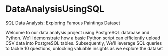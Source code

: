 # DataAnalysisUsingSQL
SQL Data Analysis: Exploring Famous Paintings Dataset


Welcome to our data analysis project using PostgreSQL database and Python. We'll demonstrate how a basic Python script can efficiently upload CSV data into PostgreSQL tables. Subsequently, We'll leverage SQL queries to tackle 10 questions, unlocking valuable insights as we explore the dataset
